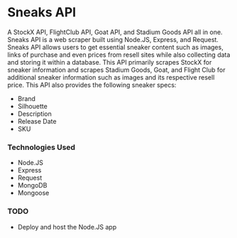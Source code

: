 # Sneaks API
A StockX API, FlightClub API, Goat API, and Stadium Goods API all in one.
Sneaks API is a web scraper built using Node.JS, Express, and Request. Sneaks API allows users to get essential sneaker content such as images, links of purchase and even prices from resell sites while also collecting data and storing it within a database. This API primarily scrapes StockX for sneaker information and scrapes Stadium Goods, Goat, and Flight Club for additional sneaker information such as images and its respective resell price. This API also provides the following sneaker specs:

  - Brand
  - Silhouette
  - Description
  - Release Date
  - SKU
  
 

### Technologies Used
  - Node.JS
  - Express
  - Request
  - MongoDB
  - Mongoose
  
### TODO
  - Deploy and host the Node.JS app
  
